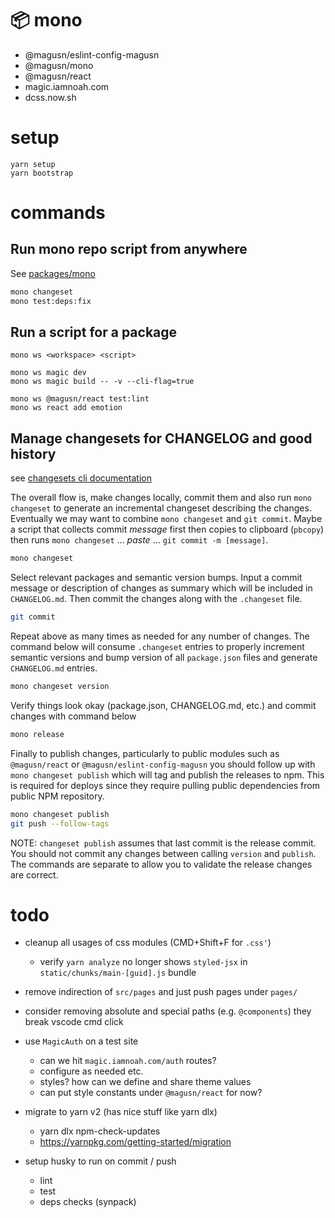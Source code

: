 # 📦 mono

- @magusn/eslint-config-magusn
- @magusn/mono
- @magusn/react
- magic.iamnoah.com
- dcss.now.sh

# setup

```
yarn setup
yarn bootstrap
```

# commands

## Run mono repo script from anywhere

See [packages/mono](packages/mono)

```sh
mono changeset
mono test:deps:fix
```

## Run a script for a package

```
mono ws <workspace> <script>

mono ws magic dev
mono ws magic build -- -v --cli-flag=true

mono ws @magusn/react test:lint
mono ws react add emotion
```

## Manage changesets for CHANGELOG and good history

see [changesets cli documentation](https://github.com/changesets/changesets/blob/main/docs/command-line-options.md)

The overall flow is, make changes locally, commit them and also run `mono changeset` to generate an incremental changeset describing the changes. Eventually we may want to combine `mono changeset` and `git commit`. Maybe a script that collects commit *message* first then copies to clipboard (`pbcopy`) then runs `mono changeset` ... *paste* ... `git commit -m [message]`.

```sh
mono changeset
```

Select relevant packages and semantic version bumps. Input a commit message or description of changes as summary which will be included in `CHANGELOG.md`. Then commit the changes along with the `.changeset` file.

```sh
git commit
```

Repeat above as many times as needed for any number of changes. The command below will consume `.changeset` entries to properly increment semantic versions and bump version of all `package.json` files and generate `CHANGELOG.md` entries.

```sh
mono changeset version
```

Verify things look okay (package.json, CHANGELOG.md, etc.) and commit changes with command below

```sh
mono release
```

Finally to publish changes, particularly to public modules such as `@magusn/react` or `@magusn/eslint-config-magusn` you should follow up with `mono changeset publish` which will tag and publish the releases to npm. This is required for deploys since they require pulling public dependencies from public NPM repository.

```sh
mono changeset publish
git push --follow-tags
```

NOTE: `changeset publish` assumes that last commit is the release commit. You should not commit any changes between
calling `version` and `publish`. The commands are separate to allow you to validate the release changes are correct.


# todo
- cleanup all usages of css modules (CMD+Shift+F for `.css'`)
  - verify `yarn analyze` no longer shows `styled-jsx` in `static/chunks/main-[guid].js` bundle
- remove indirection of `src/pages` and just push pages under `pages/`
- consider removing absolute and special paths (e.g. `@components`) they break vscode cmd click
- use `MagicAuth` on a test site
  - can we hit `magic.iamnoah.com/auth` routes?
  - configure as needed etc.
  - styles? how can we define and share theme values
  - can put style constants under `@magusn/react` for now?

- migrate to yarn v2 (has nice stuff like yarn dlx)
  - yarn dlx npm-check-updates
  - https://yarnpkg.com/getting-started/migration

- setup husky to run on commit / push
  - lint
  - test
  - deps checks (synpack)

